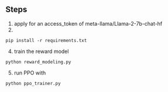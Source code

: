 
## Steps
1. apply for an access_token of meta-llama/Llama-2-7b-chat-hf
2. 
```
pip install -r requirements.txt
```
4. train the reward model 
```
python reward_modeling.py
```
5. run PPO with 
```
python ppo_trainer.py
```
